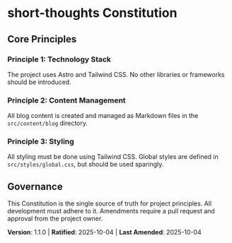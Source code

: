 <!--
Sync Impact Report
- Version change: 1.0.0 → 1.1.0
- List of modified principles:
  - Added: Principle 4: Base Path
- Added sections: none
- Removed sections: none
- Templates requiring updates:
  - ✅ .specify/templates/plan-template.md
- Follow-up TODOs: none
-->
# short-thoughts Constitution

## Core Principles

### Principle 1: Technology Stack
The project uses Astro and Tailwind CSS. No other libraries or frameworks should be introduced.

### Principle 2: Content Management
All blog content is created and managed as Markdown files in the `src/content/blog` directory.

### Principle 3: Styling
All styling must be done using Tailwind CSS. Global styles are defined in `src/styles/global.css`, but should be used sparingly.

## Governance

This Constitution is the single source of truth for project principles. All development must adhere to it. Amendments require a pull request and approval from the project owner.

**Version**: 1.1.0 | **Ratified**: 2025-10-04 | **Last Amended**: 2025-10-04